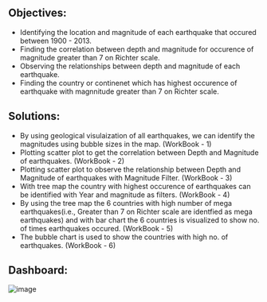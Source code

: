 ## Objectives:
  * Identifying the location and magnitude of each earthquake that occured between 1900 - 2013.
  * Finding the correlation between depth and magnitude for occurence of magnitude greater than 7 on Richter scale.
  * Observing the relationships between depth and magnitude of each earthquake.
  * Finding the country or continenet which has highest occurence of earthquake with magnnitude greater than 7 on Richter scale.
## Solutions:
  * By using geological visulaization of all earthquakes, we can identify the magnitudes using bubble sizes in the map. (WorkBook - 1)
  * Plotting scatter plot to get the correlation between Depth and Magnitude of earthquakes. (WorkBook - 2)
  * Plotting scatter plot to observe the relationship between Depth and Magnitude of earthquakes with Magnitude Filter. (WorkBook - 3)
  * With tree map the country with highest occurence of earthquakes can be identified with Year and magnitude as filters. (WorkBook - 4)
  * By using the tree map the 6 countries with high number of mega earthquakes(i.e., Greater than 7 on Richter scale are identfied as mega earthquakes) and with bar chart the 6 countries is visualized to show no. of times earthquakes occured. (WorkBook - 5)
  * The bubble chart is used to show the countries with high no. of earthquakes. (WorkBook - 6)
 ## Dashboard:

 ![image](https://github.com/Balajimohan18/Tableau-Visualization-Project/assets/136687240/d82b8cd4-af8c-484a-a2fb-5fe3d1b9b9a5)
